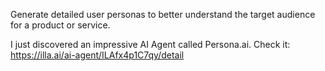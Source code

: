 Generate detailed user personas to better understand the target audience for a product or service.

I just discovered an impressive AI Agent called Persona.ai. Check it: https://illa.ai/ai-agent/ILAfx4p1C7qy/detail
